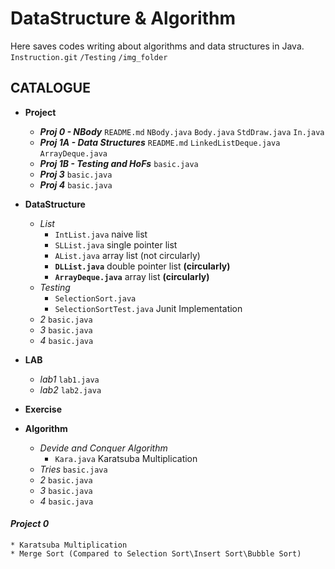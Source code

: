 # DataStructure & Algorithm
Here saves codes writing about algorithms and data structures in Java.  
`Instruction.git` `/Testing` `/img_folder`

## CATALOGUE
* **Project**
   * ***Proj 0 - NBody*** `README.md` `NBody.java` `Body.java` `StdDraw.java` `In.java`
   * ***Proj 1A - Data Structures*** `README.md` `LinkedListDeque.java` `ArrayDeque.java`
   * ***Proj 1B - Testing and HoFs*** `basic.java`
   * ***Proj 3*** `basic.java`
   * ***Proj 4*** `basic.java`
* **DataStructure**
   * *List* 
     * `IntList.java` naive list
     * `SLList.java` single pointer list
     * `AList.java` array list (not circularly)
     * **`DLList.java`** double pointer list **(circularly)**
     * **`ArrayDeque.java`** array list **(circularly)**
   * *Testing* 
     * `SelectionSort.java`
     * `SelectionSortTest.java` Junit Implementation
   * *2* `basic.java`
   * *3* `basic.java`
   * *4* `basic.java`
* **LAB**
   * *lab1* `lab1.java`
   * *lab2* `lab2.java`
   
* **Exercise**

* **Algorithm**
   * *Devide and Conquer Algorithm* 
      *  `Kara.java` Karatsuba Multiplication
   * *Tries* `basic.java`
   * *2* `basic.java`
   * *3* `basic.java`
   * *4* `basic.java`

#### ***Project 0***
    * Karatsuba Multiplication
    * Merge Sort (Compared to Selection Sort\Insert Sort\Bubble Sort)
